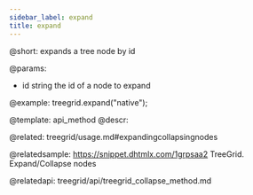 ```yaml
---
sidebar_label: expand
title: expand
---          
```


@short: expands a tree node by id


@params:
- id	string		the id of a node to expand




@example:
treegrid.expand("native");


@template: api_method
@descr:

@related: treegrid/usage.md#expandingcollapsingnodes

@relatedsample: https://snippet.dhtmlx.com/1grpsaa2	TreeGrid. Expand/Collapse nodes

@relatedapi:
treegrid/api/treegrid_collapse_method.md

